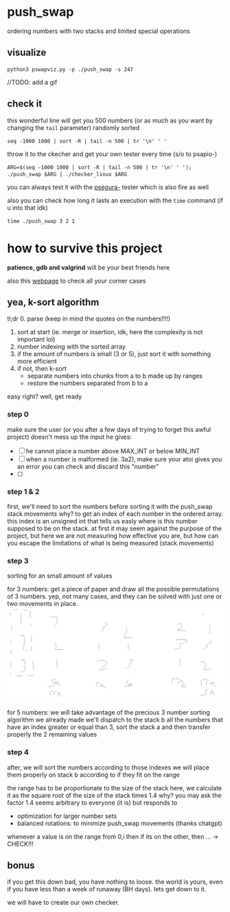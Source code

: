 # push\_swap

ordering numbers with two stacks and limited special operations

## visualize

```
python3 pswapviz.py -p ./push_swap -s 247
```

//TODO: add a gif

## check it

this wonderful line will get you 500 numbers (or as much as you want by changing the `tail` parameter) randomly sorted
```
seq -1000 1000 | sort -R | tail -n 500 | tr '\n' ' '
```

throw it to the ckecher and get your own tester every time (s/o to psapio-)
```
ARG=$(seq -1000 1000 | sort -R | tail -n 500 | tr '\n' ' '); ./push_swap $ARG | ./checker_linux $ARG
```

you can always test it with the [psegura-](https://github.com/PepeSegura/push_swap_Tester) tester which is also fire as well

also you can check how long it lasts an execution with the `time` command (if u into that idk)
```
time ./push_swap 3 2 1
```

# how to survive this project

**patience, gdb and valgrind** will be your best friends here

also this [webpage](https://42-cursus.gitbook.io/guide/rank-02/push_swap/building-the-thing) to check all your corner cases

## yea, k-sort algorithm

tl;dr
0. parse (keep in mind the quotes on the numbers!!!!)
1. sort at start (ie. merge or insertion, idk, here the complexity is not important lol)
2. number indexing with the sorted array
3. if the amount of numbers is small (3 or 5), just sort it with something more efficient
4. if not, then k-sort
	- separate numbers into chunks from a to b made up by ranges
	- restore the numbers separated from b to a

easy right? well, get ready

### step 0

make sure the user (or you after a few days of trying to forget this awful project) doesn't mess up the input he gives:
- [ ] he cannot place a number above MAX\_INT or below MIN\_INT
- [ ] when a number is malformed (ie. 3a2), make sure your atoi gives you an error you can check and discard this "number"
- [ ]

### step 1 & 2

first, we'll need to sort the numbers before sorting it with the push\_swap stack movements
why? to get an index of each number in the ordered array. this index is an unsigned int that tells us easly where is this number supposed to be on the stack.
at first it may seem against the purpose of the project, but here we are not measuring how effective you are, but how can you escape the limitations of what is being measured (stack movements)

### step 3

sorting for an small amount of values

for 3 numbers:
get a piece of paper and draw all the possible permutations of 3 numbers. yep, not many cases, and they can be solved with just one or two movements in place.
![sort3](pics/sort3.png)

for 5 numbers:
we will take advantage of the precious 3 number sorting algorithm we already made
we'll dispatch to the stack b all the numbers that have an index greater or equal than 3, sort the stack a and then transfer properly the 2 remaining values

### step 4

after, we will sort the numbers according to those indexes
we will place them properly on stack b according to if they fit on the range

the range has to be proportionate to the size of the stack
here, we calculate it as the square root of the size of the stack times 1.4
why? you may ask
the factor 1.4 seems arbitrary to everyone (it is) but responds to
- optimization for larger number sets
- balanced rotations: to minimize push\_swap movements
(thanks chatgpt)



whenever a value is on the range from 0,i then
if its on the other, then ...
-> CHECK!!!

## bonus

if you get this down bad, you have nothing to loose. the world is yours, even if you have less than a week of runaway (BH days). lets get down to it.

we will have to create our own checker.



